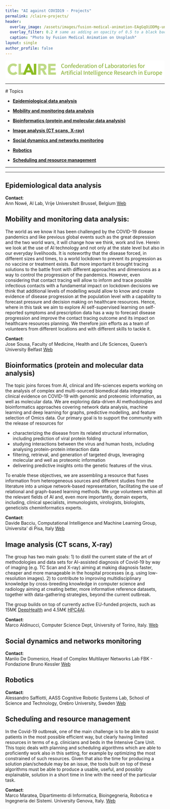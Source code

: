 ```yaml
---
title: "AI against COVID19 - Projects"
permalink: /claire-projects/
header:
  overlay_image: /assets/images/fusion-medical-animation-EAgGqOiDDMg-unsplash_flipped.jpg
  overlay_filter: 0.2 # same as adding an opacity of 0.5 to a black background
  caption: "Photo by Fusion Medical Animation on Unsplash"
layout: single
author_profile: false
---
```

<p align="center"><a href="https://claire-ai.org"><img src="/assets/images/banner_claire.jpg" alt="CLAIRE" width ="1000"></a></p>

<hr>
# Topics

<!--* **<a href="#ICU">Intensive care data analysis</a>**-->

* **<a href="#epidemiology">Epidemiological data analysis</a>**

* **<a href="#mobility">Mobility and monitoring data analysis</a>**

* **<a href="#bioinformatics">Bioinformatics (protein and molecular data analysis)</a>**

<!--* **<a href="#nlp">Natural Language PRocessing (literature analysis+chatbots)</a>**

* **<a href="#ehealth">E-health</a>**-->

* **<a href="#image">Image analysis (CT scans, X-ray)</a>**

* **<a href="#socialdynamics">Social dynamics and networks monitoring</a>**

<!--* **<a href="#smartmanufacturing">Smart manufacturing (3D printing)</a>**-->

* **<a href="#robotics">Robotics</a>**

* **<a href="#scheduling">Scheduling and resource management</a>**


---

<!--## <a id="ICU">Intensive care data analysis</a>

Lorem ipsum dolor sit amet, consectetur adipiscing elit, sed do eiusmod tempor incididunt ut labore et dolore magna aliqua. Ut enim ad minim veniam, quis nostrud exercitation ullamco laboris nisi ut aliquip ex ea commodo consequat. Duis aute irure dolor in reprehenderit in voluptate velit esse cillum dolore eu fugiat nulla pariatur. Excepteur sint occaecat cupidatat non proident, sunt in culpa qui officia deserunt mollit anim id est laborum.

**Institutions involved**:
**Contact**<br>
Tonio Ball, Head of Neuromedical AI Lab Freiburg, Germany 
[Web](https://www.tnt.uni-freiburg.de/)
-->

---
## <a id="epidemiology">Epidemiological data analysis</a>

<!--Lorem ipsum dolor sit amet, consectetur adipiscing elit, sed do eiusmod tempor incididunt ut labore et dolore magna aliqua. Ut enim ad minim veniam, quis nostrud exercitation ullamco laboris nisi ut aliquip ex ea commodo consequat. Duis aute irure dolor in reprehenderit in voluptate velit esse cillum dolore eu fugiat nulla pariatur. Excepteur sint occaecat cupidatat non proident, sunt in culpa qui officia deserunt mollit anim id est laborum.

**Institutions involved**:-->
**Contact**:<br>
Ann Nowé, AI  Lab, Vrije Universiteit Brussel, Belgium [Web](https://ai.vub.ac.be/team/ann-nowe/)


## <a id="mobility">Mobility and monitoring data analysis:</a>

The world as we know it has been challenged by the COVID-19 disease pandemics and like previous global events such as the great depression and the two world wars, it will change how we think, work and live. Herein we look at the use of AI technology and not only at the state level but also in our everyday livelihoods. It is noteworthy that the disease forced, in different sizes and times, to a world lockdown to prevent its progression as no vaccine or treatment exists. But more important it brought tracing solutions to the battle front with different approaches and dimensions as a way to control the progression of the pandemics. However, even considering that contact tracing will allow to inform and trace possible infectious contacts with a fundamental impact on lockdown decisions we think that additional levels of modelling would allow to know and create evidence of disease progression at the population level with a capability to forecast pressure and decision making on healthcare resources. Hence, where in this task we aim to explore AI self-supervised learning on self-reported symptoms and prescription data has a way to forecast disease progression and improve the contact tracing outcome and its impact on healthcare resources planning. We therefore join efforts as a team of volunteers from different locations and with different skills to tackle it.

<!--**Institutions involved**:   -->
**Contact**:<br>
Jose Sousa, Faculty of Medicine, Health and Life Sciences, Queen’s University Belfast [Web](http://www.qub.ac.uk/sites/core-technology-units/AdvancedInformatics/)

## <a id="bioinformatics">Bioinformatics (protein and molecular data analysis)</a>

The topic joins forces from AI, clinical and life-sciences experts working on the analysis of complex and multi-sourced biomedical data integrating clinical evidence on COVID-19 with genomic and proteomic information, as well as molecular data. We are exploring data-driven AI methodologies and bioinformatics approaches covering network data analysis, machine learning and deep learning for graphs, predictive modelling, and feature selection of Omics data. Our primary goal is to support the community with the release of resources for
-	characterizing the disease from its related structural information, including prediction of viral protein folding
-	studying interactions between the virus and human hosts, including analysing protein-protein interaction data   
-	filtering, retrieval, and generation of targeted drugs, leveraging molecular and well as proteomic information
-	delivering predictive insights onto the genetic features of the virus.

To enable these objectives, we are assembling a resource that fuses information from heterogeneous sources and different studies from the literature into a unique network-based representation, facilitating the use of relational and graph-based learning methods. We urge volunteers within all the relevant fields of AI and, even more importantly, domain experts, including, clinical specialists, immunologists, virologists, biologists, geneticists cheminformatics experts. 

<!--**Institutions involved**:   -->
**Contact**: <br>
Davide Bacciu, Computational Intelligence and Machine Learning Group, Universita' di Pisa, Italy [Web](http://www.di.unipi.it/~bacciu)

<!--## <a id="">T5: NLP (literature analysis+chatbots)</a>

Lorem ipsum dolor sit amet, consectetur adipiscing elit, sed do eiusmod tempor incididunt ut labore et dolore magna aliqua. Ut enim ad minim veniam, quis nostrud exercitation ullamco laboris nisi ut aliquip ex ea commodo consequat. Duis aute irure dolor in reprehenderit in voluptate velit esse cillum dolore eu fugiat nulla pariatur. Excepteur sint occaecat cupidatat non proident, sunt in culpa qui officia deserunt mollit anim id est laborum.

**Institutions involved**:   
**Contact**: TBD

* ## <a id="">E-health</a>

Lorem ipsum dolor sit amet, consectetur adipiscing elit, sed do eiusmod tempor incididunt ut labore et dolore magna aliqua. Ut enim ad minim veniam, quis nostrud exercitation ullamco laboris nisi ut aliquip ex ea commodo consequat. Duis aute irure dolor in reprehenderit in voluptate velit esse cillum dolore eu fugiat nulla pariatur. Excepteur sint occaecat cupidatat non proident, sunt in culpa qui officia deserunt mollit anim id est laborum.

**Institutions involved**:   
**Contact**: TBD-->

## <a id="image">Image analysis (CT scans, X-ray)</a>

The group has two main goals: 1) to distil the current state of the art of methodologies and data sets for AI-assisted diagnosis of Covid-19 by way of imaging (e.g. TC Scan and X-ray) aiming at making diagnosis faster, cheaper and more manageable in the hospital processes (e.g. using low-resolution images). 2) to contribute to improving multidisciplinary knowledge by cross-breeding knowledge in computer science and radiology aiming at creating better, more informative reference datasets, together with data-gathering strategies, beyond the current outbreak. 

The group builds on top of currently active EU-funded projects, such as 15M€ [DeepHealth](http://deephealth-project.eu) and 4.5M€ [HPC4AI](http://hpc4ai.unito.it). 

<!--**Institutions involved**:   -->
**Contact**: <br>
Marco Aldinucci, Computer Science Dept, University of  Torino, Italy. [Web](http://alpha.di.unito.it/marco-aldinucci/)

## <a id="socialdynamics">Social dynamics and networks monitoring</a>

<!--
Lorem ipsum dolor sit amet, consectetur adipiscing elit, sed do eiusmod tempor incididunt ut labore et dolore magna aliqua. Ut enim ad minim veniam, quis nostrud exercitation ullamco laboris nisi ut aliquip ex ea commodo consequat. Duis aute irure dolor in reprehenderit in voluptate velit esse cillum dolore eu fugiat nulla pariatur. Excepteur sint occaecat cupidatat non proident, sunt in culpa qui officia deserunt mollit anim id est laborum.

**Institutions involved**:   -->

**Contact**: <br>
Manlio De Domenico, Head of Complex Multilayer Networks Lab FBK - Fondazione Bruno Kessler [Web](https://comunelab.fbk.eu/manlio/index.php)

<!--## <a id="">Smart manufacturing (3D printing)</a>

Lorem ipsum dolor sit amet, consectetur adipiscing elit, sed do eiusmod tempor incididunt ut labore et dolore magna aliqua. Ut enim ad minim veniam, quis nostrud exercitation ullamco laboris nisi ut aliquip ex ea commodo consequat. Duis aute irure dolor in reprehenderit in voluptate velit esse cillum dolore eu fugiat nulla pariatur. Excepteur sint occaecat cupidatat non proident, sunt in culpa qui officia deserunt mollit anim id est laborum.

**Institutions involved**:   
**Contact**:TBD-->

## <a id="robotics">Robotics</a>

<!--
Lorem ipsum dolor sit amet, consectetur adipiscing elit, sed do eiusmod tempor incididunt ut labore et dolore magna aliqua. Ut enim ad minim veniam, quis nostrud exercitation ullamco laboris nisi ut aliquip ex ea commodo consequat. Duis aute irure dolor in reprehenderit in voluptate velit esse cillum dolore eu fugiat nulla pariatur. Excepteur sint occaecat cupidatat non proident, sunt in culpa qui officia deserunt mollit anim id est laborum.

**Institutions involved**:   -->
**Contact**: <br>
Alessandro Saffiotti, AASS Cognitive Robotic Systems Lab, School of Science and Technology, Orebro University, Sweden [Web](https://www.oru.se/english/employee/alessandro_saffiotti)


## <a id="scheduling">Scheduling and resource management</a>

In the Covid-19 outbreak, one of the main challenge is to be able to assist patients in the most possible efficient way, but clearly having limited resources in terms of e.g. clinicians and beds in the Intensive Care Unit. This topic deals with planning and scheduling algorithms which are able to proficiently work also in this setting, for example by optimizing the most constrained of such resources. Given that also the time for producing a solution plan/schedule may be an issue, the tools built on top of these algorithms must be able to produce a usable, useful, and possibly explainable, solution in a short time in line with the need of the particular task.

<!--**Institutions involved**:   -->
**Contact**: <br>
Marco Maratea, Dipartimento di Informatica, Bioingegneria, Robotica e Ingegneria dei Sistemi. University Genova, Italy. [Web](http://www.star.dist.unige.it/~marco/)
